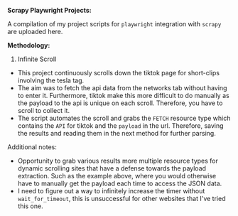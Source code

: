
**Scrapy Playwright Projects:**

A compilation of my project scripts for `playwright` integration with `scrapy` are uploaded here.

**Methodology:**

1. Infinite Scroll
- This project continuously scrolls down the tiktok page for short-clips involving the tesla tag.
- The aim was to fetch the api data from the networks tab without having to enter it. Furthermore, tiktok make this more difficult to do manually as the payload to the api is unique on each scroll. Therefore, you have to scroll to collect it.
- The script automates the scroll and grabs the `FETCH` resource type which contains the `API` for tiktok and the `payload` in the url. Therefore, saving the results and reading them in the next method for further parsing.

Additional notes:
- Opportunity to grab various results more multiple resource types for dynamic scrolling sites that have a defense towards the payload extraction. Such as the example above, where you would otherwise have to manually get the payload each time to access the JSON data.
- I need to figure out a way to infinitely increase the timer without `wait_for_timeout`, this is unsuccessful for other websites that I've tried this one.
